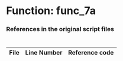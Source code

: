 # Function: func_7a
### References in the original script files

#

| File | Line Number | Reference code |
| --- | --- | --- |
